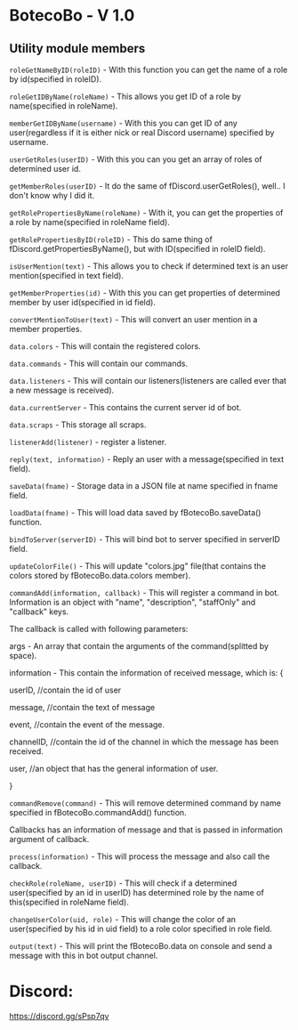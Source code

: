 # BotecoBo  - V 1.0



## Utility module members
`roleGetNameByID(roleID)` - With this function you can get the name of a role by id(specified in roleID).

`roleGetIDByName(roleName)` - This allows you get ID of a role by name(specified in roleName).

`memberGetIDByName(username)` - With this you can get ID of any user(regardless if it is either nick or real Discord username) specified by username.

`userGetRoles(userID)` - With this you can you get an array of roles of determined user id.

`getMemberRoles(userID)` - It do the same of fDiscord.userGetRoles(), well.. I don't know why I did it.

`getRolePropertiesByName(roleName)` - With it, you can get the properties of a role by name(specified in roleName field).

`getRolePropertiesByID(roleID)` - This do same thing of fDiscord.getPropertiesByName(), but with ID(specified in roleID field).

`isUserMention(text)` - This allows you to check if determined text is an user mention(specified in text field).

`getMemberProperties(id)` - With this you can get properties of determined member by user id(specified in id field).

`convertMentionToUser(text)` - This will convert an user mention in a member properties.

`data.colors` - This will contain the registered colors.

`data.commands` - This will contain our commands.

`data.listeners` - This will contain our listeners(listeners are called ever that a new message is received).

`data.currentServer` - This contains the current server id of bot.

`data.scraps` - This storage all scraps.

`listenerAdd(listener)` - register a listener.

`reply(text, information)` - Reply an user with a message(specified in text field).

`saveData(fname)` - Storage data in a JSON file at name specified in fname field.

`loadData(fname)` - This will load data saved by fBotecoBo.saveData() function.

`bindToServer(serverID)` - This will bind bot to server specified in serverID field.

`updateColorFile()` - This will update "colors.jpg" file(that contains the colors stored by fBotecoBo.data.colors member).

`commandAdd(information, callback)` - This will register a command in bot. Information is an object with "name", "description", "staffOnly" and "callback" keys.

The callback is called with following parameters:

args        - An array that contain the arguments of the command(splitted by space).

information - This contain the information of received message, which is:
{

  userID,     //contain the id of user
  
  message,    //contain the text of message
  
  event,      //contain the event of the message.
  
  channelID,  //contain the id of the channel in which the message has been received.
  
  user,       //an object that has the general information of user.

}

`commandRemove(command)` - This will remove determined command by name specified in fBotecoBo.commandAdd() function.

Callbacks has an information of message and that is passed in information argument of callback.

`process(information)` - This will process the message and also call the callback.

`checkRole(roleName, userID)` - This will check if a determined user(specified by an id in userID) has determined role by the name of this(specified in roleName field).

`changeUserColor(uid, role)` - This will change the color of an user(specified by his id in uid field) to a role color specified in role field.

`output(text)` - This will print the fBotecoBo.data on console and send a message with this in bot output channel.

# Discord:

https://discord.gg/sPsp7qv
